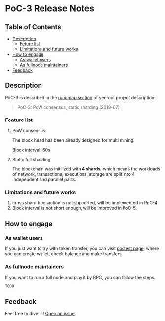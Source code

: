 
# PoC-3 Release Notes

## Table of Contents

- [Description](#description)
    - [Feture list](##feature-list)
    - [Limitations and future works](##limitations-and-future-work)
- [How to engage](#how-to-engage)
    - [As wallet users](#as-wallet-user)
    - [As fullnode maintainers](#as-fullnode-maintainer)
- [Feedback](#feedback)

## Description

PoC-3 is described in the [roadmap section](https://github.com/yeeco/yeeroot#roadmap) of yeeroot project description:

>PoC-3: PoW consensus, static sharding (2019-07)

### Feature list
1. PoW consensus

    The block head has been already designed for multi mining.
        
    Block interval: 60s
    
1. Static full sharding

    The blockchain was initilized with **4 shards**, 
    which means the workloads of network, transactions, executions, 
    storage are split into 4 independent and parallel parts. 
 
### Limitations and future works
 
1. cross shard transaction is not supported, will be implemented in PoC-4. 
2. Block interval is not short enough, will be improved in PoC-5.

## How to engage

### As wallet users
If you just want to try with token transfer, you can visit [poctest page](http://pocnet.yeeco.io),
where you can create wallet, check balance and make transfers.

### As fullnode maintainers
If you want to run a full node and play it by RPC, you can follow the steps.
```
TODO
``` 

## Feedback
Feel free to dive in! [Open an issue](https://github.com/yeeco/yeeroot/issues/new).
